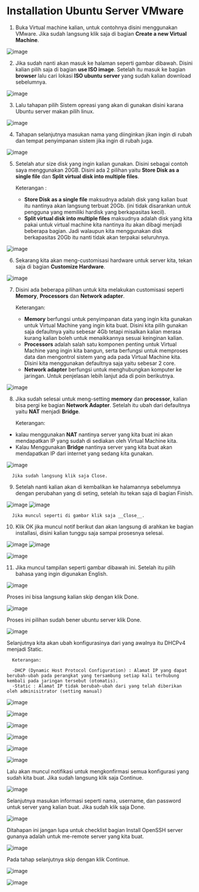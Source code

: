 # Installation Ubuntu Server VMware

1. Buka Virtual machine kalian, untuk contohnya disini menggunakan VMware. Jika sudah langsung klik saja di bagian __Create a new Virtual Machine__.


![image](https://user-images.githubusercontent.com/40049149/186162184-c62c3f40-4240-417a-aee4-fc156965df80.png)


2. Jika sudah nanti akan masuk ke halaman seperti gambar dibawah. Disini kalian pilih saja di bagian __use ISO image__. Setelah itu masuk ke bagian __browser__ lalu cari lokasi __ISO ubuntu server__ yang sudah kalian download sebelumnya.


![image](https://user-images.githubusercontent.com/40049149/186162731-225e305c-130a-4444-8ffc-fa73a0d937af.png)


3. Lalu tahapan pilih Sistem opreasi yang akan di gunakan disini karana Ubuntu server makan pilih linux.


![image](https://user-images.githubusercontent.com/40049149/186162907-6e902fbe-bf46-4fb2-a540-36f659bdaab9.png)


4. Tahapan selanjutnya masukan nama yang diinginkan jikan ingin di rubah dan tempat penyimpanan sistem jika ingin di rubah juga.


![image](https://user-images.githubusercontent.com/40049149/186166852-c9511dd3-0260-46a9-b0bb-e521a72f8d85.png)


5. Setelah atur size disk yang ingin kalian gunakan. Disini sebagai contoh saya menggunakan 20GB. Disini ada 2 pilihan yaitu __Store Disk as a single file__ dan __Split virtual disk into multiple files__.

      Keterangan :

    - __Store Disk as a single file__ maksudnya adalah disk yang kalian buat itu nantinya akan langsung terbuat 20Gb. (ini tidak disarankan untuk pengguna yang memiliki hardisk yang berkapasitas kecil).
    - __Split virtual disk into multiple files__ maksudnya adalah disk yang kita pakai untuk virtual machine kita nantinya itu akan dibagi menjadi beberapa bagian. Jadi walaupun kita menggunakan disk berkapasitas 20Gb itu nanti tidak akan terpakai seluruhnya.


![image](https://user-images.githubusercontent.com/40049149/186168558-6bbc28ad-1433-4f24-8516-f7e9ab6b62de.png)


6. Sekarang kita akan meng-customisasi hardware untuk server kita, tekan saja di bagian __Customize Hardware__.


![image](https://user-images.githubusercontent.com/40049149/186168673-2762d611-cf1e-4e3e-8944-1a46ac1f2ea7.png)


7. Disini ada beberapa pilihan untuk kita melakukan customisasi seperti __Memory__, __Processors__ dan __Network adapter__.

      Keterangan:

    - __Memory__ berfungsi untuk penyimpanan data yang ingin kita gunakan untuk Virtual Machine yang ingin kita buat. Disini kita pilih gunakan saja defaultnya yaitu sebesar 4Gb tetapi misalkan kalian merasa kurang kalian boleh untuk menaikkannya sesuai keinginan kalian.
    - __Processors__ adalah salah satu komponen penting untuk Virtual Machine yang ingin kita bangun, serta berfungsi untuk memproses data dan mengontrol sistem yang ada pada Virtual Machine kita. Disini kita menggunakan defaultnya saja yaitu sebesar 2 core.
    - __Network adapter__ berfungsi untuk menghubungkan komputer ke jaringan. Untuk penjelasan lebih lanjut ada di poin berikutnya.


![image](https://user-images.githubusercontent.com/40049149/186170432-6bdc5178-ffc8-4c5d-bcc6-0fb70054475c.png)


8. Jika sudah selesai untuk meng-setting __memory__ dan __processor__, kalian bisa pergi ke bagian __Network Adapter__. Setelah itu ubah dari defaultnya yaitu __NAT__ menjadi __Bridge__.

      Keterangan:

  - kalau menggunakan __NAT__ nantinya server yang kita buat ini akan mendapatkan IP yang sudah di sediakan oleh Virtual Machine kita.
  - Kalau Menggunakan __Bridge__ nantinya server yang kita buat akan mendapatkan IP dari internet yang sedang kita gunakan.


![image](https://user-images.githubusercontent.com/40049149/186171498-3f2b3462-7219-4e4b-994b-3a49bbed0881.png)


      Jika sudah langsung klik saja Close.

9. Setelah nanti kalian akan di kembalikan ke halamannya sebelumnya dengan perubahan yang di seting, setelah itu tekan saja di bagian Finish.


![image](https://user-images.githubusercontent.com/40049149/186171852-3694604c-b4b6-48f5-ae1e-f5081ea7486c.png)
![image](https://user-images.githubusercontent.com/40049149/186172250-2a550167-bdc8-4c7d-a6b4-5cd7b63a4f24.png)

      Jika muncul seperti di gambar klik saja __Close__.


10. Klik OK jika muncul notif berikut dan akan langsung di arahkan ke bagian installasi, disini kalian tunggu saja sampai prosesnya selesai.


![image](https://user-images.githubusercontent.com/40049149/186173167-92ec9798-74fb-40eb-91e3-3fdcf883f459.png)
![image](https://user-images.githubusercontent.com/40049149/186173363-012e7046-8e9a-4d8e-be21-28b3783f8b9f.png)

![image](https://user-images.githubusercontent.com/40049149/186173511-389e578a-3311-443b-a49f-8b0e2edd08c3.png)


11. Jika muncul tampilan seperti gambar dibawah ini. Setelah itu pilih bahasa yang ingin digunakan English.


![image](https://user-images.githubusercontent.com/40049149/186173710-b5525f78-025c-4c9c-8ab3-cdb43b8261bd.png)


Proses ini bisa langsung kalian skip dengan klik Done.


![image](https://user-images.githubusercontent.com/40049149/186174033-7652aafd-4625-496d-8e7d-4fbb31c745c0.png)


Proses ini pilihan sudah bener ubuntu server klik Done.


![image](https://user-images.githubusercontent.com/40049149/186174164-a8c31518-0d16-42de-84a0-be0ed2cc3d3e.png)


Selanjutnya kita akan ubah konfigurasinya dari yang awalnya itu DHCPv4 menjadi Static.

      Keterangan:

      -DHCP (Dynamic Host Protocol Configuration) : Alamat IP yang dapat berubah-ubah pada perangkat yang tersambung setiap kali terhubung kembali pada jaringan tersebut (otomatis).
      -Static : Alamat IP tidak berubah-ubah dari yang telah diberikan oleh adminisitrator (setting manual)


![image](https://user-images.githubusercontent.com/40049149/186174246-451cb83b-a9c3-4141-943f-48b4ff07cfa3.png)

![image](https://user-images.githubusercontent.com/40049149/186174367-71dd173e-8d18-47cd-883f-ba2e84f111b6.png)

![image](https://user-images.githubusercontent.com/40049149/186174455-4ad5d706-4792-4c71-9bfe-cfe082b6eac8.png)

![image](https://user-images.githubusercontent.com/40049149/186174545-6b5f6efc-cc95-4a2c-afe7-c3f96da76640.png)

![image](https://user-images.githubusercontent.com/40049149/186174737-d183a31c-574a-40b7-9e46-36d3481c0d93.png)

![image](https://user-images.githubusercontent.com/40049149/186174786-e32303a9-fc39-47c0-864a-a18729ef8986.png)


Lalu akan muncul notifikasi untuk mengkonfirmasi semua konfigurasi yang sudah kita buat. Jika sudah langsung klik saja Continue.


![image](https://user-images.githubusercontent.com/40049149/186174886-6912d8e3-6889-469f-ada0-76b1df5bd4e9.png)


Selanjutnya masukan informasi seperti nama, username, dan password untuk server yang kalian buat. Jika sudah klik saja Done.


![image](https://user-images.githubusercontent.com/40049149/186175188-c52d6978-f13f-4be1-ab38-3befd87568d9.png)


Ditahapan ini jangan lupa untuk checklist bagian Install OpenSSH server gunanya adalah untuk me-remote server yang kita buat.


![image](https://user-images.githubusercontent.com/40049149/186175598-a6f8a785-9a2c-4856-8051-de041cafa636.png)


Pada tahap selanjutnya skip dengan klik Continue.


![image](https://user-images.githubusercontent.com/40049149/186175691-8d94bea3-37e6-44d2-831a-d0cc5f215ee1.png)

![image](https://user-images.githubusercontent.com/40049149/186175758-3f27e544-ba16-45c0-8069-d435572f16e9.png)

